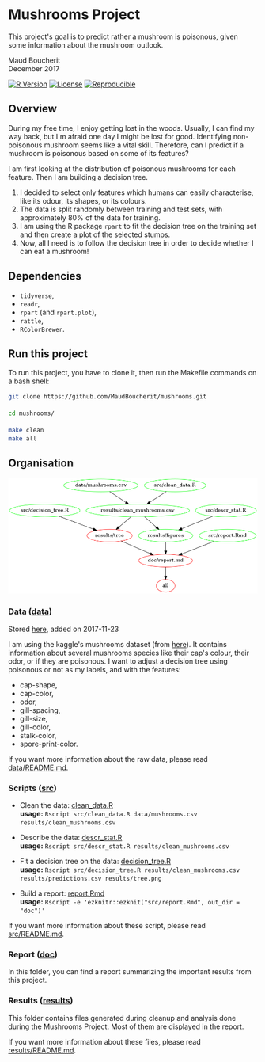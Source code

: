 # Mushrooms Project
This project's goal is to predict rather a mushroom is poisonous, given some information about the mushroom outlook.

Maud Boucherit   
December 2017

[![R Version](https://img.shields.io/badge/R%20Version-%3E%3D%203.4-blue.svg)](https://cran.r-project.org/) 
[![License](https://img.shields.io/badge/license-MIT-orange.svg)](LICENSE.md) 
[![Reproducible](https://img.shields.io/badge/Reproducible-Makefile-brightgreen.svg)](Makefile)

## Overview

During my free time, I enjoy getting lost in the woods. Usually, I can find my way back, but I'm afraid one day I might be lost for good. Identifying non-poisonous mushroom seems like a vital skill. Therefore, can I predict if a mushroom is poisonous based on some of its features?    

I am first looking at the distribution of poisonous mushrooms for each feature. Then I am building a decision tree.   
1. I decided to select only features which humans can easily characterise, like its odour, its shapes, or its colours.   
2. The data is split randomly between training and test sets, with approximately 80% of the data for training.   
3. I am using the R package `rpart` to fit the decision tree on the training set and then create a plot of the selected stumps.   
4. Now, all I need is to follow the decision tree in order to decide whether I can eat a mushroom!

## Dependencies
- `tidyverse`,
- `readr`,
- `rpart` (and `rpart.plot`),
- `rattle`,
- `RColorBrewer`.

## Run this project

To run this project, you have to clone it, then run the Makefile commands on a bash shell:
```bash
git clone https://github.com/MaudBoucherit/mushrooms.git

cd mushrooms/

make clean
make all
```

## Organisation

![](Makefile.png)  

### Data ([data](data/))

Stored [here](data/mushrooms.csv), added on 2017-11-23   

I am using the kaggle's mushrooms dataset (from [here](https://www.kaggle.com/uciml/mushroom-classification)). It contains information about several mushrooms species like their cap's colour, their odor, or if they are poisonous. I want to adjust a decision tree using poisonous or not as my labels, and with the features:   
- cap-shape,  
- cap-color,  
- odor,  
- gill-spacing,  
- gill-size,  
- gill-color,  
- stalk-color,  
- spore-print-color.   

If you want more information about the raw data, please read [data/README.md](data/README.md).

### Scripts ([src](src/))

- Clean the data: [clean_data.R](src/clean_data.R)    
**usage:** `Rscript src/clean_data.R data/mushrooms.csv results/clean_mushrooms.csv`   

- Describe the data: [descr_stat.R](src/descr_stat.R)    
**usage:** `Rscript src/descr_stat.R results/clean_mushrooms.csv`   

- Fit a decision tree on the data: [decision_tree.R](src/decision_tree.R)    
**usage:** `Rscript src/decision_tree.R results/clean_mushrooms.csv results/predictions.csv results/tree.png`   

- Build a report: [report.Rmd](report.Rmd)    
**usage:** `Rscript -e 'ezknitr::ezknit("src/report.Rmd", out_dir = "doc")'`   

If you want more information about these script, please read [src/README.md](src/README.md).

### Report ([doc](doc/))

In this folder, you can find a report summarizing the important results from this project.

### Results ([results](results/))

This folder contains files generated during cleanup and analysis done during the Mushrooms Project. Most of them are displayed in the report.   

If you want more information about these files, please read [results/README.md](results/README.md).
